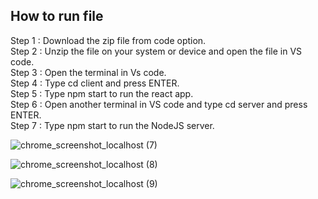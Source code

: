 ## How to run file

Step 1 : Download the zip file from code option.<br/>
Step 2 : Unzip the file on your system or device and open the file in VS code.<br/>
Step 3 : Open the terminal in Vs code.<br/>
Step 4 : Type cd client and press ENTER.<br/>
Step 5 : Type npm start to run the react app.<br/>
Step 6 : Open another terminal in VS code and type cd server and press ENTER.<br/>
Step 7 : Type npm start to run the NodeJS server.<br/>


![chrome_screenshot_localhost (7)](https://github.com/shubham13101996/Tasklist/assets/121822895/3c1581ee-2a57-4bbc-bd12-474da8fc82ef)

![chrome_screenshot_localhost (8)](https://github.com/shubham13101996/Tasklist/assets/121822895/9c82d5df-d94a-4d9f-b75f-6a9f6e900b4d)

![chrome_screenshot_localhost (9)](https://github.com/shubham13101996/Tasklist/assets/121822895/0f683060-6962-42fd-96fc-a3fa8cbef6cc)
